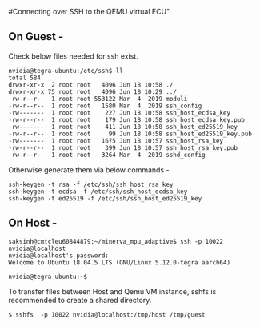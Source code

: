 #Connecting over SSH to the QEMU virtual ECU"

## On Guest -

Check below files needed for ssh exist.

```
nvidia@tegra-ubuntu:/etc/ssh$ ll
total 584
drwxr-xr-x  2 root root   4096 Jun 18 10:58 ./
drwxr-xr-x 75 root root   4096 Jun 18 10:29 ../
-rw-r--r--  1 root root 553122 Mar  4  2019 moduli
-rw-r--r--  1 root root   1580 Mar  4  2019 ssh_config
-rw-------  1 root root    227 Jun 18 10:58 ssh_host_ecdsa_key
-rw-r--r--  1 root root    179 Jun 18 10:58 ssh_host_ecdsa_key.pub
-rw-------  1 root root    411 Jun 18 10:58 ssh_host_ed25519_key
-rw-r--r--  1 root root     99 Jun 18 10:58 ssh_host_ed25519_key.pub
-rw-------  1 root root   1675 Jun 18 10:57 ssh_host_rsa_key
-rw-r--r--  1 root root    399 Jun 18 10:57 ssh_host_rsa_key.pub
-rw-r--r--  1 root root   3264 Mar  4  2019 sshd_config
```

Otherwise generate them via below commands -
```
ssh-keygen -t rsa -f /etc/ssh/ssh_host_rsa_key
ssh-keygen -t ecdsa -f /etc/ssh/ssh_host_ecdsa_key
ssh-keygen -t ed25519 -f /etc/ssh/ssh_host_ed25519_key
```

## On Host -
```
saksinh@cmtcleu60844879:~/minerva_mpu_adaptive$ ssh -p 10022 nvidia@localhost
nvidia@localhost's password:
Welcome to Ubuntu 18.04.5 LTS (GNU/Linux 5.12.0-tegra aarch64)

nvidia@tegra-ubuntu:~$
```
To transfer files between Host and Qemu VM instance, sshfs is recommended to create a shared directory.
```
$ sshfs  -p 10022 nvidia@localhost:/tmp/host /tmp/guest
```
